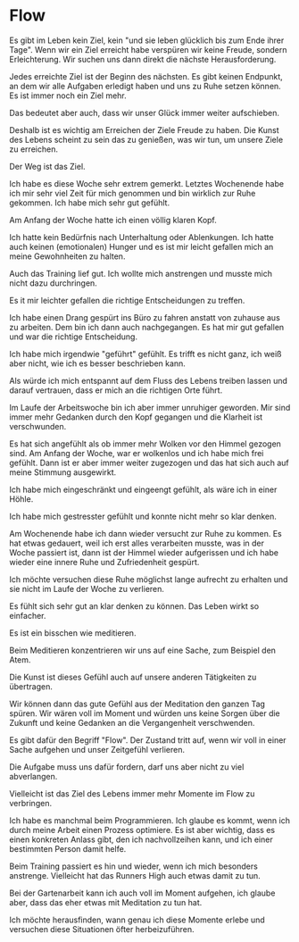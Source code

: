 # Flow

Es gibt im Leben kein Ziel, kein "und sie leben glücklich bis zum Ende ihrer Tage". Wenn wir ein Ziel erreicht habe verspüren wir keine Freude, sondern Erleichterung. Wir suchen uns dann direkt die nächste Herausforderung. 

Jedes erreichte Ziel ist der Beginn des nächsten. Es gibt keinen Endpunkt, an dem wir alle Aufgaben erledigt haben und uns zu Ruhe setzen können. Es ist immer noch ein Ziel mehr.

Das bedeutet aber auch, dass wir unser Glück immer weiter aufschieben.

Deshalb ist es wichtig am Erreichen der Ziele Freude zu haben. Die Kunst des Lebens scheint zu sein das zu genießen, was wir tun, um unsere Ziele zu erreichen.

Der Weg ist das Ziel.

Ich habe es diese Woche sehr extrem gemerkt. Letztes Wochenende habe ich mir sehr viel Zeit für mich genommen und bin wirklich zur Ruhe gekommen. Ich habe mich sehr gut gefühlt.

Am Anfang der Woche hatte ich einen völlig klaren Kopf.

Ich hatte kein Bedürfnis nach Unterhaltung oder Ablenkungen. Ich hatte auch keinen (emotionalen) Hunger und es ist mir leicht gefallen mich an meine Gewohnheiten zu halten.

Auch das Training lief gut. Ich wollte mich anstrengen und musste mich nicht dazu durchringen.

Es it mir leichter gefallen die richtige Entscheidungen zu treffen.

Ich habe einen Drang gespürt ins Büro zu fahren anstatt von zuhause aus zu arbeiten. Dem bin ich dann auch nachgegangen. Es hat mir gut gefallen und war die richtige Entscheidung.

Ich habe mich irgendwie "geführt" gefühlt. Es trifft es nicht ganz, ich weiß aber nicht, wie ich es besser beschrieben kann. 

Als würde ich mich entspannt auf dem Fluss des Lebens treiben lassen und darauf vertrauen, dass er mich an die richtigen Orte führt.

Im Laufe der Arbeitswoche bin ich aber immer unruhiger geworden. Mir sind immer mehr Gedanken durch den Kopf gegangen und die Klarheit ist verschwunden.

Es hat sich angefühlt als ob immer mehr Wolken vor den Himmel gezogen sind. Am Anfang der Woche, war er wolkenlos und ich habe mich frei gefühlt. Dann ist er aber immer weiter zugezogen und das hat sich auch auf meine Stimmung ausgewirkt.

Ich habe mich eingeschränkt und eingeengt gefühlt, als wäre ich in einer Höhle.

Ich habe mich gestresster gefühlt und konnte nicht mehr so klar denken.

Am Wochenende habe ich dann wieder versucht zur Ruhe zu kommen. Es hat etwas gedauert, weil ich erst alles verarbeiten musste, was in der Woche passiert ist, dann ist der Himmel wieder  aufgerissen und ich habe wieder eine innere Ruhe und Zufriedenheit gespürt.

Ich möchte versuchen diese Ruhe möglichst lange aufrecht zu erhalten und sie nicht im Laufe der Woche zu verlieren.

Es fühlt sich sehr gut an klar denken zu können. Das Leben wirkt so einfacher.

Es ist ein bisschen wie meditieren. 

Beim Meditieren konzentrieren wir uns auf eine Sache, zum Beispiel den Atem. 

Die Kunst ist dieses Gefühl auch auf unsere anderen Tätigkeiten zu übertragen.

Wir können dann das gute Gefühl aus der Meditation den ganzen Tag spüren. Wir wären voll im Moment und würden uns keine Sorgen über die Zukunft und keine Gedanken an die Vergangenheit verschwenden.

Es gibt dafür den Begriff "Flow". Der Zustand tritt auf, wenn wir voll in einer Sache aufgehen und unser Zeitgefühl verlieren.

Die Aufgabe muss uns dafür fordern, darf uns aber nicht zu viel abverlangen.

Vielleicht ist das Ziel des Lebens immer mehr Momente im Flow zu verbringen.

Ich habe es manchmal beim Programmieren. Ich glaube es kommt, wenn ich durch meine Arbeit einen Prozess optimiere. Es ist aber wichtig, dass es einen konkreten Anlass gibt, den ich nachvollzeihen kann, und ich einer bestimmten Person damit helfe.

Beim Training passiert es hin und wieder, wenn ich mich besonders anstrenge. Vielleicht hat das Runners High auch etwas damit zu tun.

Bei der Gartenarbeit kann ich auch voll im Moment aufgehen, ich glaube aber, dass das eher etwas mit Meditation zu tun hat.

Ich möchte herausfinden, wann genau ich diese Momente erlebe und versuchen diese Situationen öfter herbeizuführen.